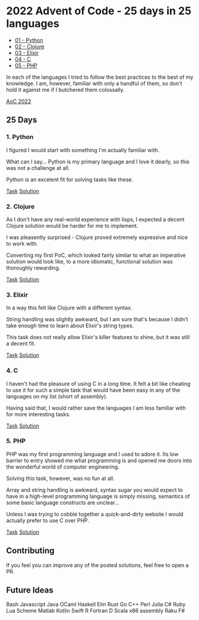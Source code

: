 # 2022 Advent of Code - 25 days in 25 languages

- [01 - Python](#1-python)
- [02 - Clojure](#2-clojure)
- [03 - Elixir](#3-elixir)
- [04 - C](#4-c)
- [05 - PHP](#5-php)

In each of the languages I tried to follow the best practices to the best of my knowledge.
I am, however, familiar with only a handful of them, so don't hold it against me if I butchered them colossally.

[AoC 2022](https://adventofcode.com/2022)

## 25 Days
### 1. Python
I figured I would start with something I'm actually familiar with.

What can I say... Python is my primary language and I love it dearly, so this was not a challenge at all.

Python is an excelent fit for solving tasks like these.

[Task](https://adventofcode.com/2022/day/1)
[Solution](01/)

### 2. Clojure
As I don't have any real-world experience with lisps, I expected a decent Clojure solution would be harder for me to implement.

I was pleasently surprised - Clojure proved extremely expressive and nice to work with.

Converting my first PoC, which looked fairly similar to what an imperative solution would look like,
to a more idiomatic, functional solution was thoroughly rewarding.

[Task](https://adventofcode.com/2022/day/2)
[Solution](02/)

### 3. Elixir
In a way this felt like Clojure with a different syntax.

String handling was slightly awkward, but I am sure that's because I didn't take enough time
to learn about Elixir's string types.

This task does not really allow Elixir's killer features to shine, but it was still a decent fit.

[Task](https://adventofcode.com/2022/day/3)
[Solution](03/)

### 4. C
I haven't had the pleasure of using C in a long time. It felt a bit like cheating to use
it for such a simple task that would have been easy in any of the languages on my list (short of assembly).

Having said that, I would rather save the languages I am less familiar with for more interesting tasks.

[Task](https://adventofcode.com/2022/day/4)
[Solution](04/)

### 5. PHP
PHP was my first programming language and I used to adore it. 
Its low barrier to entry showed me what programming is and opened me doors into the wonderful world of computer engineering.

Solving this task, however, was no fun at all.

Array and string handling is awkward, syntax sugar you would expect to have in a high-level programming language is simply missing,
semantics of some basic language constructs are unclear...

Unless I was trying to cobble together a quick-and-dirty website I would actually prefer to use C over PHP.


[Task](https://adventofcode.com/2022/day/5)
[Solution](05/)

## Contributing
If you feel you can improve any of the posted solutions, feel free to open a PR.


## Future Ideas
Bash
Javascript
Java
OCaml
Haskell
Elm
Rust
Go
C++
Perl
Julia
C#
Ruby
Lua
Scheme
Matlab
Kotlin
Swift
R
Fortran
D
Scala
x86 assembly
Raku
F#
